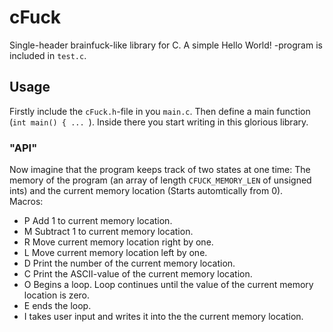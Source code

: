 # cFuck
Single-header brainfuck-like library for C. A simple Hello World! -program is included in `test.c`.

## Usage
Firstly include the `cFuck.h`-file in you `main.c`.
Then define a main function (`int main() { ... `).
Inside there you start writing in this glorious library.

### "API"
Now imagine that the program keeps track of two states at one time: The memory of the program (an array of length `CFUCK_MEMORY_LEN` of unsigned ints) and the current memory location (Starts automtically from 0).
<br>
Macros:
 - P Add 1 to current memory location.
 - M Subtract 1 to current memory location.
 - R Move current memory location right by one.
 - L Move current memory location left by one.
 - D Print the number of the current memory location.
 - C Print the ASCII-value of the current memory location.
 - O Begins a loop. Loop continues until the value of the current memory location is zero.
 - E ends the loop.
 - I takes user input and writes it into the the current memory location.

